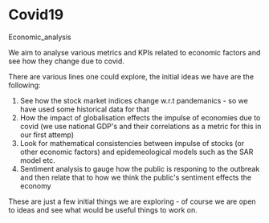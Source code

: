 # Covid19
Economic_analysis 


We aim to analyse various metrics and KPIs related to economic factors and see how they change due to covid. 

There are various lines one could explore, the initial ideas we have are the following: 

1) See how the stock market indices change w.r.t pandemanics - so we have used some historical data for that
2) How the impact of globalisation effects the impulse of economies due to covid (we use national GDP's and their correlations as a metric for this in our first attemp)
3) Look for mathematical consistencies between impulse of stocks (or other economic factors) and epidemeological models such as the SAR model etc. 
4) Sentiment analysis to gauge how the public is responing to the outbreak and then relate that to how we think the public's sentiment effects the economy

These are just a few initial things we are exploring - of course we are open to ideas and see what would be useful things to work on. 
